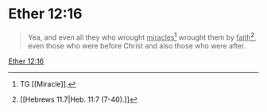 # Ether 12:16

> Yea, and even all they who wrought <u>miracles</u>[^a] wrought them by <u>faith</u>[^b], even those who were before Christ and also those who were after.

[Ether 12:16](https://www.churchofjesuschrist.org/study/scriptures/bofm/ether/12?lang=eng&id=p16#p16)


[^a]: TG [[Miracle]].
[^b]: [[Hebrews 11.7|Heb. 11:7 (7-40).]]
